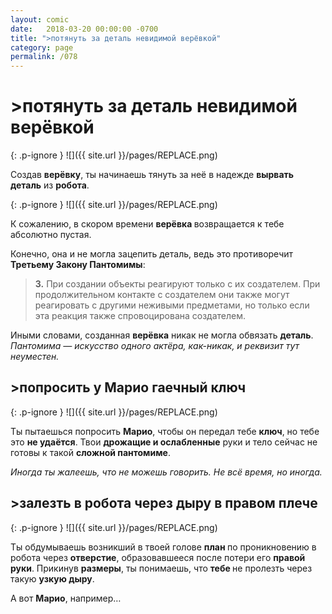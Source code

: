 ```yaml
---
layout: comic
date:   2018-03-20 00:00:00 -0700
title: ">потянуть за деталь невидимой верёвкой"
category: page
permalink: /078
---
```

# >потянуть за деталь невидимой верёвкой

{: .p-ignore }
![]({{ site.url }}/pages/REPLACE.png)

Создав <strong>верёвку</strong>, ты начинаешь тянуть за неё в надежде <strong>вырвать деталь</strong> из <strong>робота</strong>.

{: .p-ignore }
![]({{ site.url }}/pages/REPLACE.png)

К сожалению, в скором времени <strong>верёвка </strong>возвращается к тебе абсолютно пустая.

Конечно, она и не могла зацепить деталь, ведь это противоречит <strong>Третьему Закону Пантомимы</strong>:

<blockquote><strong>3.</strong> При создании объекты реагируют только с их создателем. При продолжительном контакте с создателем они также могут реагировать с другими неживыми предметами, но только если эта реакция также спровоцирована создателем.</blockquote>

Иными словами, созданная <strong>верёвка</strong> никак не могла обвязать <strong>деталь</strong>. <em>Пантомима — искусство одного актёра, как-никак, и реквизит тут неуместен.</em>

## >попросить у Марио гаечный ключ

{: .p-ignore }
![]({{ site.url }}/pages/REPLACE.png)

Ты пытаешься попросить <strong>Марио</strong>, чтобы он передал тебе <strong>ключ</strong>, но тебе это <strong>не удаётся</strong>. Твои <strong>дрожащие и ослабленные</strong> руки и тело сейчас не готовы к такой <strong>сложной пантомиме</strong>.

<em>Иногда ты жалеешь, что не можешь говорить. Не всё время, но иногда.</em>

## >залезть в робота через дыру в правом плече

{: .p-ignore }
![]({{ site.url }}/pages/REPLACE.png)

Ты обдумываешь возникший в твоей голове <strong>план </strong>по проникновению в робота через <strong>отверстие</strong>, образовавшееся после потери его <strong>правой руки</strong>. Прикинув <strong>размеры</strong>, ты понимаешь, что <strong>тебе </strong>не пролезть через такую <strong>узкую дыру</strong>.

А вот <strong>Марио</strong>, например…
